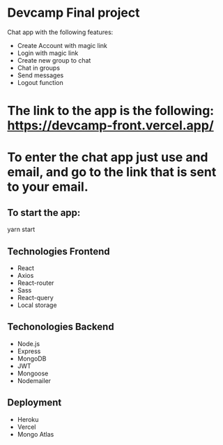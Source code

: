 # Devcamp Final project

Chat app with the following features:

- Create Account with magic link
- Login with magic link
- Create new group to chat
- Chat in groups
- Send messages
- Logout function

# The link to the app is the following: https://devcamp-front.vercel.app/

# To enter the chat app just use and email, and go to the link that is sent to your email.

## To start the app:

yarn start

## Technologies Frontend
- React
- Axios
- React-router
- Sass
- React-query
- Local storage

## Techonologies Backend
- Node.js
- Express
- MongoDB
- JWT
- Mongoose
- Nodemailer

## Deployment
- Heroku
- Vercel
- Mongo Atlas
